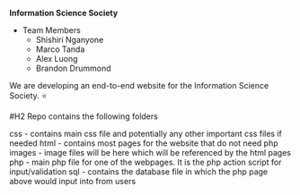 **Information Science Society**

* Team Members
	* Shishiri Nganyone
	* Marco Tanda
	* Alex Luong
	* Brandon Drummond

We are developing an end-to-end website for the Information Science Society. 
:star:

#H2 Repo contains the following folders

css - contains main css file and potentially any other important css files if needed
html - contains most pages for the website that do not need php
images - image files will be here which will be referenced by the html pages
php - main php file for one of the webpages. It is the php action script for input/validation
sql - contains the database file in which the php page above would input into from users
